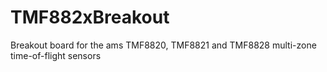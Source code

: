 # TMF882xBreakout
Breakout board for the ams TMF8820, TMF8821 and TMF8828 multi-zone time-of-flight sensors
